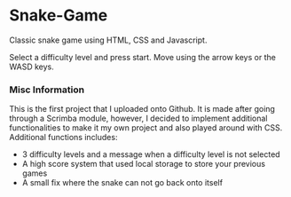 # Snake-Game

Classic snake game using HTML, CSS and Javascript.

Select a difficulty level and press start.
Move using the arrow keys or the WASD keys.


### Misc Information

This is the first project that I uploaded onto Github.
It is made after going through a Scrimba module, however, I decided to implement additional functionalities to make it my own project and also played around with CSS.
Additional functions includes:
  - 3 difficulty levels and a message when a difficulty level is not selected
  - A high score system that used local storage to store your previous games
  - A small fix where the snake can not go back onto itself
